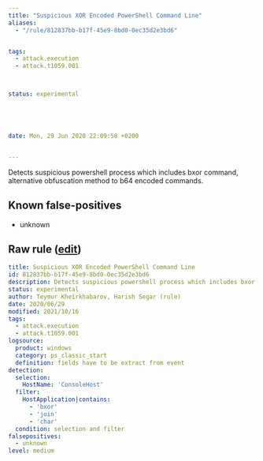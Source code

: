 ```yaml
---
title: "Suspicious XOR Encoded PowerShell Command Line"
aliases:
  - "/rule/812837bb-b17f-45e9-8bd0-0ec35d2e3bd6"


tags:
  - attack.execution
  - attack.t1059.001



status: experimental





date: Mon, 29 Jun 2020 22:09:58 +0200


---
```


Detects suspicious powershell process which includes bxor command, alternative obfuscation method to b64 encoded commands.

<!--more-->


## Known false-positives

* unknown




## Raw rule ([edit](https://github.com/SigmaHQ/sigma/edit/master/rules/windows/powershell/powershell_classic/posh_pc_xor_commandline.yml))
```yaml
title: Suspicious XOR Encoded PowerShell Command Line
id: 812837bb-b17f-45e9-8bd0-0ec35d2e3bd6
description: Detects suspicious powershell process which includes bxor command, alternative obfuscation method to b64 encoded commands.
status: experimental
author: Teymur Kheirkhabarov, Harish Segar (rule)
date: 2020/06/29
modified: 2021/10/16
tags:
  - attack.execution
  - attack.t1059.001
logsource:
  product: windows
  category: ps_classic_start
  definition: fields have to be extract from event
detection:
  selection:
    HostName: 'ConsoleHost'
  filter:
    HostApplication|contains:
      - 'bxor'
      - 'join'
      - 'char'
  condition: selection and filter
falsepositives:
  - unknown
level: medium

```
